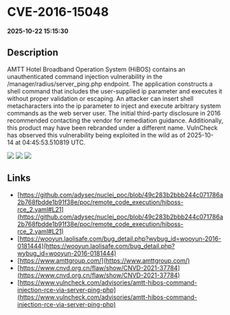 # CVE-2016-15048

**2025-10-22 15:15:30**

## Description
AMTT Hotel Broadband Operation System (HiBOS) contains an unauthenticated command injection vulnerability in the /manager/radius/server_ping.php endpoint. The application constructs a shell command that includes the user-supplied ip parameter and executes it without proper validation or escaping. An attacker can insert shell metacharacters into the ip parameter to inject and execute arbitrary system commands as the web server user. The initial third-party disclosure in 2016 recommended contacting the vendor for remediation guidance. Additionally, this product may have been rebranded under a different name. VulnCheck has observed this vulnerability being exploited in the wild as of 2025-10-14 at 04:45:53.510819 UTC.

![](https://img.shields.io/static/v1?label=Score&message=10.0&color=red)
![](https://img.shields.io/static/v1?label=Severity&message=CRITICAL&color=red)
![](https://img.shields.io/static/v1?label=CWE&message=RCE&color=green)

## Links
- [https://github.com/adysec/nuclei_poc/blob/49c283b2bbb244c071786a2b768fbdde1b91f38e/poc/remote_code_execution/hiboss-rce_2.yaml#L21](https://github.com/adysec/nuclei_poc/blob/49c283b2bbb244c071786a2b768fbdde1b91f38e/poc/remote_code_execution/hiboss-rce_2.yaml#L21)
- [https://wooyun.laolisafe.com/bug_detail.php?wybug_id=wooyun-2016-0181444](https://wooyun.laolisafe.com/bug_detail.php?wybug_id=wooyun-2016-0181444)
- [https://www.amttgroup.com/](https://www.amttgroup.com/)
- [https://www.cnvd.org.cn/flaw/show/CNVD-2021-37784](https://www.cnvd.org.cn/flaw/show/CNVD-2021-37784)
- [https://www.vulncheck.com/advisories/amtt-hibos-command-injection-rce-via-server-ping-php](https://www.vulncheck.com/advisories/amtt-hibos-command-injection-rce-via-server-ping-php)
